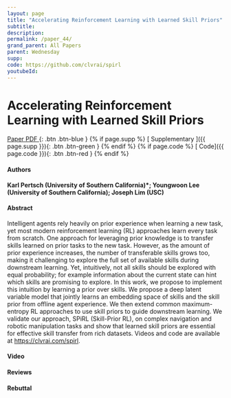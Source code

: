 ```yaml
---
layout: page
title: "Accelerating Reinforcement Learning with Learned Skill Priors"
subtitle: 
description:
permalink: /paper_44/
grand_parent: All Papers
parent: Wednesday
supp: 
code: https://github.com/clvrai/spirl
youtubeId: 
---
```


# Accelerating Reinforcement Learning with Learned Skill Priors

[<i class="fa fa-file-text-o" aria-hidden="true"></i> Paper PDF ](https://drive.google.com/file/d/1svZaKvUrdVpBZN6XWWJC1bGUCX7pbQvw/view){: .btn .btn-blue } {% if page.supp %} [<i class="fa fa-file-text-o" aria-hidden="true"></i> Supplementary ]({{ page.supp }}){: .btn .btn-green } {% endif %} {% if page.code %} [<i class="fa fa-github" aria-hidden="true"></i> Code]({{ page.code }}){: .btn .btn-red }
{% endif %}

#### Authors
**Karl Pertsch (University of Southern California)*; Youngwoon Lee (University of Southern California); Joseph Lim (USC)**

#### Abstract
Intelligent agents rely heavily on prior experience when learning a new task, yet most modern reinforcement learning (RL) approaches learn every task from scratch. One approach for leveraging prior knowledge is to transfer skills learned on prior tasks to the new task. However, as the amount of prior experience increases, the number of transferable skills grows too, making it challenging to explore the full set of available skills during downstream learning. Yet, intuitively, not all skills should be explored with equal probability; for example information about the current state can hint which skills are promising to explore. In this work, we propose to implement this intuition by learning a prior over skills. We propose a deep latent variable model that jointly learns an embedding space of skills and the skill prior from offline agent experience. We then extend common maximum-entropy RL approaches to use skill priors to guide downstream learning. We validate our approach, SPiRL (Skill-Prior RL), on complex navigation and robotic manipulation tasks and show that learned skill priors are essential for effective skill transfer from rich datasets. Videos and code are available at <a href="https://clvrai.com/spirl" target="_blank">https://clvrai.com/spirl</a>.

#### Video 

#### Reviews

#### Rebuttal
